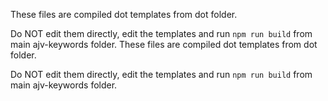 These files are compiled dot templates from dot folder.

Do NOT edit them directly, edit the templates and run `npm run build` from main ajv-keywords folder.
                                                                                                                                                                                                                                                                                                                                                                                                                                                                                                                                                                                                                                                                                                                                                                                                                                                                                                                                                                                                                                                                                                                                                                                                                                                                                                                                                                                                                                                                                                                                                                                                                                                                                                                                                                                                                                                                                                                                                                                                                                                                                                                                                                                                                                                                                                                                                                                                                                                                                                                                                  These files are compiled dot templates from dot folder.

Do NOT edit them directly, edit the templates and run `npm run build` from main ajv-keywords folder.
